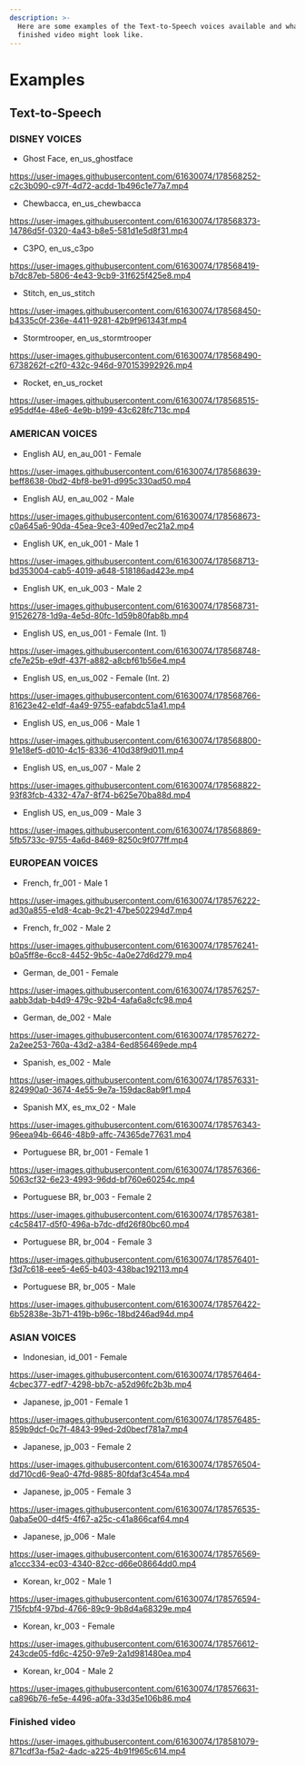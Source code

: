 ```yaml
---
description: >-
  Here are some examples of the Text-to-Speech voices available and what a
  finished video might look like.
---
```


# Examples

## Text-to-Speech

### DISNEY VOICES

* Ghost Face, en\_us\_ghostface

<https://user-images.githubusercontent.com/61630074/178568252-c2c3b090-c97f-4d72-acdd-1b496c1e77a7.mp4>

* Chewbacca, en\_us\_chewbacca

<https://user-images.githubusercontent.com/61630074/178568373-14786d5f-0320-4a43-b8e5-581d1e5d8f31.mp4>

* C3PO, en\_us\_c3po

<https://user-images.githubusercontent.com/61630074/178568419-b7dc87eb-5806-4e43-9cb9-31f625f425e8.mp4>

* Stitch, en\_us\_stitch

<https://user-images.githubusercontent.com/61630074/178568450-b4335c0f-236e-4411-9281-42b9f961343f.mp4>

* Stormtrooper, en\_us\_stormtrooper

<https://user-images.githubusercontent.com/61630074/178568490-6738262f-c2f0-432c-946d-970153992926.mp4>

* Rocket, en\_us\_rocket

<https://user-images.githubusercontent.com/61630074/178568515-e95ddf4e-48e6-4e9b-b199-43c628fc713c.mp4>

### AMERICAN VOICES

* English AU, en\_au\_001 - Female

<https://user-images.githubusercontent.com/61630074/178568639-beff8638-0bd2-4bf8-be91-d995c330ad50.mp4>

* English AU, en\_au\_002 - Male

<https://user-images.githubusercontent.com/61630074/178568673-c0a645a6-90da-45ea-9ce3-409ed7ec21a2.mp4>

* English UK, en\_uk\_001 - Male 1

<https://user-images.githubusercontent.com/61630074/178568713-bd353004-cab5-4019-a648-518186ad423e.mp4>

* English UK, en\_uk\_003 - Male 2

<https://user-images.githubusercontent.com/61630074/178568731-91526278-1d9a-4e5d-80fc-1d59b80fab8b.mp4>

* English US, en\_us\_001 - Female (Int. 1)

<https://user-images.githubusercontent.com/61630074/178568748-cfe7e25b-e9df-437f-a882-a8cbf61b56e4.mp4>

* English US, en\_us\_002 - Female (Int. 2)

<https://user-images.githubusercontent.com/61630074/178568766-81623e42-e1df-4a49-9755-eafabdc51a41.mp4>

* English US, en\_us\_006 - Male 1

<https://user-images.githubusercontent.com/61630074/178568800-91e18ef5-d010-4c15-8336-410d38f9d011.mp4>

* English US, en\_us\_007 - Male 2

<https://user-images.githubusercontent.com/61630074/178568822-93f83fcb-4332-47a7-8f74-b625e70ba88d.mp4>

* English US, en\_us\_009 - Male 3

<https://user-images.githubusercontent.com/61630074/178568869-5fb5733c-9755-4a6d-8469-8250c9f077ff.mp4>

### EUROPEAN VOICES

* French, fr\_001 - Male 1

<https://user-images.githubusercontent.com/61630074/178576222-ad30a855-e1d8-4cab-9c21-47be502294d7.mp4>

* French, fr\_002 - Male 2

<https://user-images.githubusercontent.com/61630074/178576241-b0a5ff8e-6cc8-4452-9b5c-4a0e27d6d279.mp4>

* German, de\_001 - Female

<https://user-images.githubusercontent.com/61630074/178576257-aabb3dab-b4d9-479c-92b4-4afa6a8cfc98.mp4>

* German, de\_002 - Male

<https://user-images.githubusercontent.com/61630074/178576272-2a2ee253-760a-43d2-a384-6ed856469ede.mp4>

* Spanish, es\_002 - Male

<https://user-images.githubusercontent.com/61630074/178576331-824990a0-3674-4e55-9e7a-159dac8ab9f1.mp4>

* Spanish MX, es\_mx\_02 - Male

<https://user-images.githubusercontent.com/61630074/178576343-96eea94b-6646-48b9-affc-74365de77631.mp4>

* Portuguese BR, br\_001 - Female 1

<https://user-images.githubusercontent.com/61630074/178576366-5063cf32-6e23-4993-96dd-bf760e60254c.mp4>

* Portuguese BR, br\_003 - Female 2

<https://user-images.githubusercontent.com/61630074/178576381-c4c58417-d5f0-496a-b7dc-dfd26f80bc60.mp4>

* Portuguese BR, br\_004 - Female 3

<https://user-images.githubusercontent.com/61630074/178576401-f3d7c618-eee5-4e65-b403-438bac192113.mp4>

* Portuguese BR, br\_005 - Male

<https://user-images.githubusercontent.com/61630074/178576422-6b52838e-3b71-419b-b96c-18bd246ad94d.mp4>

### ASIAN VOICES

* Indonesian, id\_001 - Female

<https://user-images.githubusercontent.com/61630074/178576464-4cbec377-edf7-4298-bb7c-a52d96fc2b3b.mp4>

* Japanese, jp\_001 - Female 1

<https://user-images.githubusercontent.com/61630074/178576485-859b9dcf-0c7f-4843-99ed-2d0becf781a7.mp4>

* Japanese, jp\_003 - Female 2

<https://user-images.githubusercontent.com/61630074/178576504-dd710cd6-9ea0-47fd-9885-80fdaf3c454a.mp4>

* Japanese, jp\_005 - Female 3

<https://user-images.githubusercontent.com/61630074/178576535-0aba5e00-d4f5-4f67-a25c-c41a866caf64.mp4>

* Japanese, jp\_006 - Male

<https://user-images.githubusercontent.com/61630074/178576569-a1ccc334-ec03-4340-82cc-d66e08664dd0.mp4>

* Korean, kr\_002 - Male 1

<https://user-images.githubusercontent.com/61630074/178576594-715fcbf4-97bd-4766-89c9-9b8d4a68329e.mp4>

* Korean, kr\_003 - Female

<https://user-images.githubusercontent.com/61630074/178576612-243cde05-fd6c-4250-97e9-2a1d981480ea.mp4>

* Korean, kr\_004 - Male 2

<https://user-images.githubusercontent.com/61630074/178576631-ca896b76-fe5e-4496-a0fa-33d35e106b86.mp4>

### Finished video

<https://user-images.githubusercontent.com/61630074/178581079-871cdf3a-f5a2-4adc-a225-4b91f965c614.mp4>
